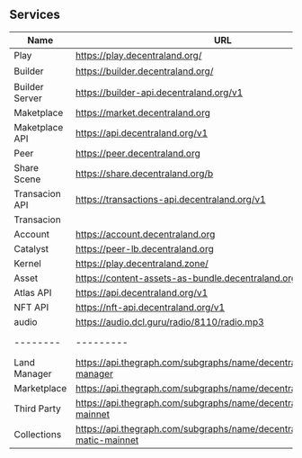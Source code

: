 ## Services


| Name | URL | Repo | Description | Test URL |
|--------|---------|------------| -------- |-----|
| Play | https://play.decentraland.org/ | [explorer](https://github.com/decentraland/explorer) |    | |
| Builder | https://builder.decentraland.org/ | [builder](https://github.com/decentraland/builder) | Builer前端   | |
| Builder Server| https://builder-api.decentraland.org/v1 | [builder-server](https://github.com/decentraland/builder-server) |    |
| Maketplace | https://market.decentraland.org  | [marketplace](https://github.com/decentraland/marketplace/tree/master/webapp) |   |
| Maketplace API | https://api.decentraland.org/v1 | [marketplace api](https://github.com/decentraland/marketplace/tree/master/indexer) |   |
| Peer | https://peer.decentraland.org |  |   |
| Share Scene | https://share.decentraland.org/b | | | |
| Transacion API | https://transactions-api.decentraland.org/v1 | [transactions-server](https://github.com/decentraland/transactions-server) | | |
| Transacion|  | [transactions](https://github.com/decentraland/decentraland-transactions) | | |
| Account | https://account.decentraland.org | | | |
| Catalyst | https://peer-lb.decentraland.org | [catalyst](https://github.com/decentraland/catalyst) | | |  
| Kernel | https://play.decentraland.zone/ | | | | 
| Asset | https://content-assets-as-bundle.decentraland.org | | | |
| Atlas API | https://api.decentraland.org/v1 | [atlas-server](https://github.com/decentraland/atlas-server)| | |
| NFT API | https://nft-api.decentraland.org/v1 | | | |
| audio | https://audio.dcl.guru/radio/8110/radio.mp3 | | | |
|--------|---------|------------| -------- |-----|
| Land Manager | https://api.thegraph.com/subgraphs/name/decentraland/land-manager| | | https://graph.abey.link/subgraphs/name/abeyworld/land-manager |
| Marketplace | https://api.thegraph.com/subgraphs/name/decentraland/marketplace |  |  |  |
| Third Party | https://api.thegraph.com/subgraphs/name/decentraland/tpr-matic-mainnet | | | |
| Collections | https://api.thegraph.com/subgraphs/name/decentraland/collections-matic-mainnet | | | |
